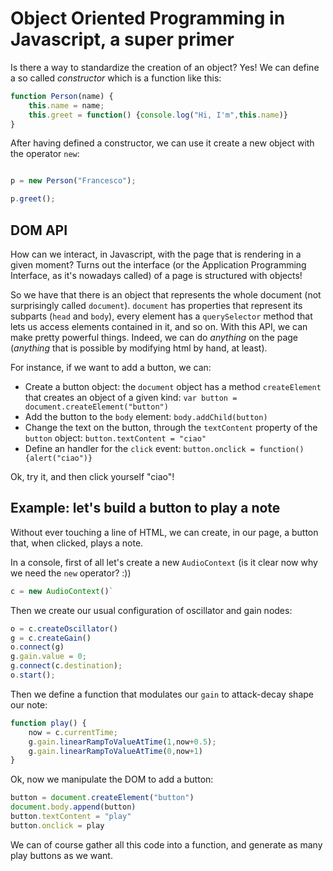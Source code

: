 # Object Oriented Programming in Javascript, a super primer


Is there a way to standardize the creation of an object? Yes! We can define a so called _constructor_ which is a function like this:

```javascript
function Person(name) {
    this.name = name;
    this.greet = function() {console.log("Hi, I'm",this.name)}
}
```

After having defined a constructor, we can use it create a new object with the operator `new`:

```javascript

p = new Person("Francesco");

p.greet();

```

## DOM API

How can we interact, in Javascript, with the page that is rendering in a given moment?
Turns out the interface (or the Application Programming Interface, as it's nowadays called) of a page is structured with objects!

So we have that there is an object that represents the whole document (not surprisingly called `document`). `document` has properties that represent its subparts (`head` and `body`), every element has a `querySelector` method that lets us access elements contained in it, and so on. With this API, we can make pretty powerful things. Indeed, we can do _anything_ on the page (_anything_ that is possible by modifying html by hand, at least).

For instance, if we want to add a button, we can:

- Create a button object: the `document` object has a method `createElement` that creates an object of a given kind: `var button = document.createElement("button")`
- Add the button to the `body` element: `body.addChild(button)`
- Change the text on the button, through the `textContent` property of the `button` object: `button.textContent = "ciao"`
- Define an handler for the `click` event: `button.onclick = function() {alert("ciao")}`

Ok, try it, and then click yourself "ciao"!

## Example: let's build a button to play a note

Without ever touching a line of HTML, we can create, in our page, a button that, when clicked, plays a note.

In a console, first of all let's create a new `AudioContext` (is it clear now why we need the `new` operator? :))

```javascript
c = new AudioContext()`
```

Then we create our usual configuration of oscillator and gain nodes:

```javascript
o = c.createOscillator()
g = c.createGain()
o.connect(g)
g.gain.value = 0;
g.connect(c.destination);
o.start();
```

Then we define a function that modulates our `gain` to attack-decay shape our note:

```javascript
function play() {
    now = c.currentTime; 
    g.gain.linearRampToValueAtTime(1,now+0.5); 
    g.gain.linearRampToValueAtTime(0,now+1)
}
```

Ok, now we manipulate the DOM to add a button:

```javascript
button = document.createElement("button")
document.body.append(button)
button.textContent = "play"
button.onclick = play
```

We can of course gather all this code into a function, and generate as many play buttons as we want.

